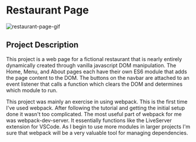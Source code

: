 # Restaurant Page
![restaurant-page-gif](https://github.com/AlphaZer00/gifs/blob/main/restaurant-page.gif)
## Project Description
This project is a web page for a fictional restaurant that is nearly entirely dynamically created through vanilla javascript DOM manipulation. The Home, Menu, and About pages each have their own ES6 module that adds the page content to the DOM. The buttons on the navbar are attached to an event listener that calls a function which clears the DOM and determines which module to run.

This project was mainly an exercise in using webpack. This is the first time I've used webpack. After following the tutorial and getting the initial setup done it wasn't too complicated. The most useful part of webpack for me was webpack-dev-server. It essentially functions like the LiveServer extension for VSCode. As I begin to use more modules in larger projects I'm sure that webpack will be a very valuable tool for managing dependencies.
